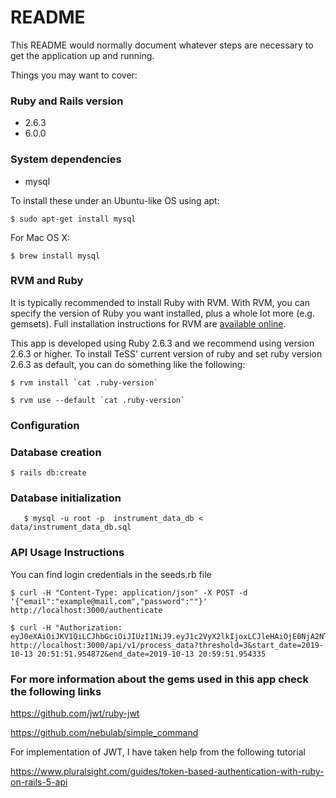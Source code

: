 # README

This README would normally document whatever steps are necessary to get the
application up and running.

Things you may want to cover:

### Ruby and Rails version

* 2.6.3
* 6.0.0

### System dependencies

* mysql

To install these under an Ubuntu-like OS using apt:

    $ sudo apt-get install mysql

For Mac OS X:

    $ brew install mysql

### RVM and Ruby

It is typically recommended to install Ruby with RVM. With RVM, you can specify the version of Ruby you want
installed, plus a whole lot more (e.g. gemsets). Full installation instructions for RVM are [available online](http://rvm.io/rvm/install/).

This app is developed using Ruby 2.6.3 and we recommend using version 2.6.3 or higher. To install TeSS' current version of ruby and set ruby version 2.6.3 as default, you
can do something like the following:

    $ rvm install `cat .ruby-version`

    $ rvm use --default `cat .ruby-version`

### Configuration

### Database creation

	$ rails db:create

### Database initialization

       $ mysql -u root -p  instrument_data_db < data/instrument_data_db.sql


### API Usage Instructions

You can find login credentials in the seeds.rb file

	$ curl -H "Content-Type: application/json" -X POST -d '{"email":"example@mail.com","password":""}' http://localhost:3000/authenticate

	$ curl -H "Authorization: eyJ0eXAiOiJKV1QiLCJhbGciOiJIUzI1NiJ9.eyJ1c2VyX2lkIjoxLCJleHAiOjE0NjA2NTgxODZ9.xsSwcPC22IR71OBv6bU_OGCSyfE89DvEzWfDU0iybMA" http://localhost:3000/api/v1/process_data?threshold=3&start_date=2019-10-13 20:51:51.954872&end_date=2019-10-13 20:59:51.954335

### For more information about the gems used in this app check the following links

https://github.com/jwt/ruby-jwt

https://github.com/nebulab/simple_command

For implementation of JWT, I have taken help from the following tutorial

https://www.pluralsight.com/guides/token-based-authentication-with-ruby-on-rails-5-api